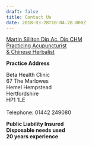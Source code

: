 ```yaml
---
draft: false
title: Contact Us
date: 2018-03-28T10:04:28.000Z
---
```

<a href="/about-martin/">Martin Silliton Dip Ac. Dip CHM<br>
Practicing Acupuncturist<br>
&amp; Chinese Herbalist</a>

**Practice Address**

Beta Health Clinic<br>
67 The Marlowes<br>
Hemel Hempstead<br>
Hertfordshire<br>
HP1 1LE<br><br>
Telephone: 01442 249080

**Public Liability Insured**</br>
**Disposable needs used**</br>
**20 years experience**
